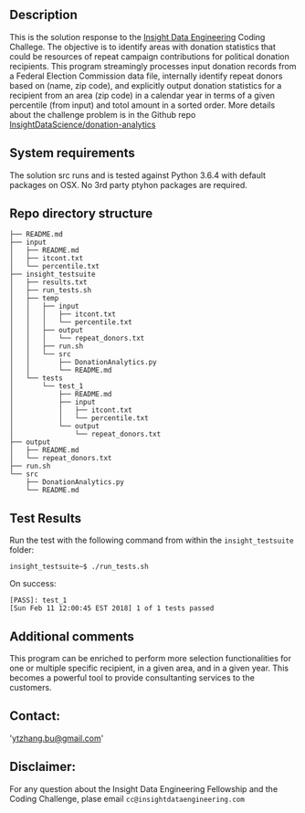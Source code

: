 ## Description 
This is the solution response to the [Insight Data Engineering](http://insightdataengineering.com) Coding Challege. The objective is to identify areas with donation statistics that could be resources of repeat campaign contributions for political donation recipients. This program streamingly processes input donation records from a Federal Election Commission data file, internally identify repeat donors based on (name, zip code), and explicitly output donation statistics for a recipient from an area (zip code) in a calendar year in terms of a given percentile (from input) and totol amount in a sorted order. More details about the challenge problem is in the Github repo [InsightDataScience/donation-analytics](https://github.com/InsightDataScience/donation-analytics)

## System requirements 
The solution src runs and is tested against Python 3.6.4 with default packages on OSX.
No 3rd party ptyhon packages are required. 

## Repo directory structure

    ├── README.md
    ├── input
    │   ├── README.md
    │   ├── itcont.txt
    │   └── percentile.txt
    ├── insight_testsuite
    │   ├── results.txt
    │   ├── run_tests.sh
    │   ├── temp
    │   │   ├── input
    │   │   │   ├── itcont.txt
    │   │   │   └── percentile.txt
    │   │   ├── output
    │   │   │   └── repeat_donors.txt
    │   │   ├── run.sh
    │   │   └── src
    │   │       ├── DonationAnalytics.py
    │   │       └── README.md
    │   └── tests
    │       └── test_1
    │           ├── README.md
    │           ├── input
    │           │   ├── itcont.txt
    │           │   └── percentile.txt
    │           └── output
    │               └── repeat_donors.txt
    ├── output
    │   ├── README.md
    │   └── repeat_donors.txt
    ├── run.sh
    └── src
        ├── DonationAnalytics.py
        └── README.md

## Test Results 
Run the test with the following command from within the `insight_testsuite` folder:

    insight_testsuite~$ ./run_tests.sh 
    
On success:

    [PASS]: test_1
    [Sun Feb 11 12:00:45 EST 2018] 1 of 1 tests passed

## Additional comments
This program can be enriched to perform more selection functionalities for one or multiple specific recipient, in a given area, and in a given year. This becomes a powerful tool to provide consultanting services to the customers. 

## Contact: 
'ytzhang.bu@gmail.com'

## Disclaimer: 
For any question about the Insight Data Engineering Fellowship and the Coding Challenge, plase email `cc@insightdataengineering.com` 

